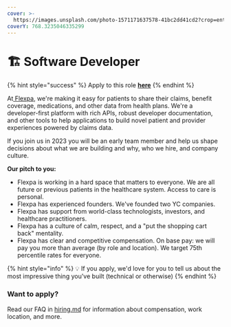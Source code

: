 ```yaml
---
cover: >-
  https://images.unsplash.com/photo-1571171637578-41bc2dd41cd2?crop=entropy&cs=srgb&fm=jpg&ixid=MnwxOTcwMjR8MHwxfHNlYXJjaHwyfHxzb2Z0d2FyZXxlbnwwfHx8fDE2NDIxMDA4MjY&ixlib=rb-1.2.1&q=85
coverY: 768.3235046335299
---
```


# 🏗 Software Developer

{% hint style="success" %}
Apply to this role [**here**](https://flexpa.applytojobs.ca/)
{% endhint %}

At[ Flexpa](https://sandbox.flexpa.com), we're making it easy for patients to share their claims, benefit coverage, medications, and other data from health plans. We're a developer-first platform with rich APIs, robust developer documentation, and other tools to help applications to build novel patient and provider experiences powered by claims data.

If you join us in 2023 you will be an early team member and help us shape decisions about what we are building and why, who we hire, and company culture.

**Our pitch to you:**

* Flexpa is working in a hard space that matters to everyone. We are all future or previous patients in the healthcare system. Access to care is personal.
* Flexpa has experienced founders. We've founded two YC companies.
* Flexpa has support from world-class technologists, investors, and healthcare practitioners.
* Flexpa has a culture of calm, respect, and a "put the shopping cart back" mentality.
* Flexpa has clear and competitive compensation. On base pay: we will pay you more than average (by role and location). We target 75th percentile rates for everyone.

{% hint style="info" %}
💡 If you apply, we'd love for you to tell us about the most impressive thing you've built (technical or otherwise)
{% endhint %}

### Want to apply?

Read our FAQ in [hiring.md](hiring.md "mention") for information about compensation, work location, and more.
